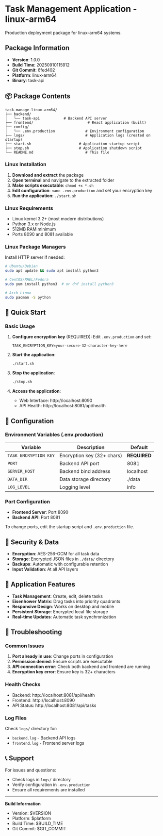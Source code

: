 # Task Management Application - linux-arm64

Production deployment package for linux-arm64 systems.

## Package Information

- **Version**: 1.0.0
- **Build Time**: 20250910115912
- **Git Commit**: 6fed402
- **Platform**: linux-arm64
- **Binary**: task-api

## 📦 Package Contents

```
task-manage-linux-arm64/
├── backend/
│   └── task-api           # Backend API server
├── frontend/                         # React application (built)
├── config/
│   └── .env.production              # Environment configuration
├── logs/                            # Application logs (created on startup)
├── start.sh                      # Application startup script
├── stop.sh                       # Application shutdown script
└── README.md                        # This file
```


### Linux Installation

1. **Download and extract** the package
2. **Open terminal** and navigate to the extracted folder
3. **Make scripts executable**: `chmod +x *.sh`
4. **Edit configuration**: `nano .env.production` and set your encryption key
5. **Run the application**: `./start.sh`

### Linux Requirements

- Linux kernel 3.2+ (most modern distributions)
- Python 3.x or Node.js
- 512MB RAM minimum
- Ports 8090 and 8081 available

### Linux Package Managers

Install HTTP server if needed:
```bash
# Ubuntu/Debian
sudo apt update && sudo apt install python3

# CentOS/RHEL/Fedora
sudo yum install python3  # or dnf install python3

# Arch Linux
sudo pacman -S python
```


## 🚀 Quick Start

### Basic Usage

1. **Configure encryption key** (REQUIRED):
   Edit `.env.production` and set:
   ```
   TASK_ENCRYPTION_KEY=your-secure-32-character-key-here
   ```

2. **Start the application**:
   ```bash
   ./start.sh
   ```

3. **Stop the application**:
   ```bash
   ./stop.sh
   ```

4. **Access the application**:
   - Web Interface: http://localhost:8090
   - API Health: http://localhost:8081/api/health

## 🔧 Configuration

### Environment Variables (.env.production)

| Variable | Description | Default |
|----------|-------------|---------|
| `TASK_ENCRYPTION_KEY` | Encryption key (32+ chars) | **REQUIRED** |
| `PORT` | Backend API port | 8081 |
| `SERVER_HOST` | Backend bind address | localhost |
| `DATA_DIR` | Data storage directory | ./data |
| `LOG_LEVEL` | Logging level | info |

### Port Configuration

- **Frontend Server**: Port 8090
- **Backend API**: Port 8081

To change ports, edit the startup script and `.env.production` file.

## 🔐 Security & Data

- **Encryption**: AES-256-GCM for all task data
- **Storage**: Encrypted JSON files in `./data/` directory
- **Backups**: Automatic with configurable retention
- **Input Validation**: At all API layers

## 📱 Application Features

- **Task Management**: Create, edit, delete tasks
- **Eisenhower Matrix**: Drag tasks into priority quadrants
- **Responsive Design**: Works on desktop and mobile
- **Persistent Storage**: Encrypted local file storage
- **Real-time Updates**: Automatic task synchronization

## 🔧 Troubleshooting

### Common Issues

1. **Port already in use**: Change ports in configuration
2. **Permission denied**: Ensure scripts are executable
3. **API connection error**: Check both backend and frontend are running
4. **Encryption key error**: Ensure key is 32+ characters

### Health Checks

- Backend: http://localhost:8081/api/health
- Frontend: http://localhost:8090
- API Status: http://localhost:8081/api/tasks

### Log Files

Check `logs/` directory for:
- `backend.log` - Backend API logs
- `frontend.log` - Frontend server logs

## 📞 Support

For issues and questions:
- Check logs in `logs/` directory
- Verify configuration in `.env.production`
- Ensure all requirements are installed

---

**Build Information**
- Version: $VERSION
- Platform: $platform  
- Build Time: $BUILD_TIME
- Git Commit: $GIT_COMMIT
